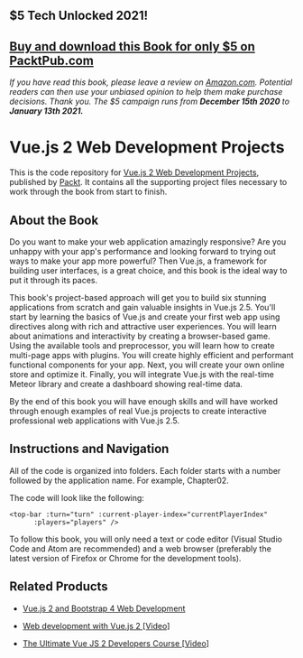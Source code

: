 ## $5 Tech Unlocked 2021!
[Buy and download this Book for only $5 on PacktPub.com](https://www.packtpub.com/product/vue-js-2-web-development-projects/9781787127463)
-----
*If you have read this book, please leave a review on [Amazon.com](https://www.amazon.com/gp/product/178712746X).     Potential readers can then use your unbiased opinion to help them make purchase decisions. Thank you. The $5 campaign         runs from __December 15th 2020__ to __January 13th 2021.__*

# Vue.js 2 Web Development Projects
This is the code repository for [Vue.js 2 Web Development Projects](https://www.packtpub.com/web-development/vuejs-2-web-development-projects?utm_source=github&utm_medium=repository&utm_campaign=9781787127463), published by [Packt](https://www.packtpub.com/?utm_source=github). It contains all the supporting project files necessary to work through the book from start to finish.
## About the Book
Do you want to make your web application amazingly responsive? Are you unhappy with your app's performance and looking forward to trying out ways to make your app more powerful? Then Vue.js, a framework for building user interfaces, is a great choice, and this book is the ideal way to put it through its paces.

This book's project-based approach will get you to build six stunning applications from scratch and gain valuable insights in Vue.js 2.5. You'll start by learning the basics of Vue.js and create your first web app using directives along with rich and attractive user experiences. You will learn about animations and interactivity by creating a browser-based game. Using the available tools and preprocessor, you will learn how to create multi-page apps with plugins. You will create highly efficient and performant functional components for your app. Next, you will create your own online store and optimize it. Finally, you will integrate Vue.js with the real-time Meteor library and create a dashboard showing real-time data.

By the end of this book you will have enough skills and will have worked through enough examples of real Vue.js projects to create interactive professional web applications with Vue.js 2.5.

## Instructions and Navigation
All of the code is organized into folders. Each folder starts with a number followed by the application name. For example, Chapter02.



The code will look like the following:
```
<top-bar :turn="turn" :current-player-index="currentPlayerIndex"         
      :players="players" />
```

To follow this book, you will only need a text or code editor (Visual Studio Code and Atom are recommended) and a web browser (preferably the latest version of Firefox or Chrome for the development tools).

## Related Products
* [Vue.js 2 and Bootstrap 4 Web Development](https://www.packtpub.com/web-development/vuejs-2-and-bootstrap-4-web-development?utm_source=github&utm_medium=repository&utm_campaign=9781788290920)

* [Web development with Vue.js 2 [Video]](https://www.packtpub.com/web-development/web-development-vuejs-2-video?utm_source=github&utm_medium=repository&utm_campaign=9781788395298)

* [The Ultimate Vue JS 2 Developers Course [Video]](https://www.packtpub.com/application-development/ultimate-vue-js-2-developers-course-video?utm_source=github&utm_medium=repository&utm_campaign=9781788394086)
